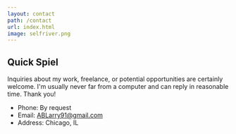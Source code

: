 ```yaml
---
layout: contact
path: /contact
url: index.html
image: selfriver.png
---
```


## Quick Spiel
Inquiries about my work, freelance, or potential opportunities are certainly welcome.  I'm usually never far from a computer and can reply in reasonable time.  Thank you!

* Phone: By request
* Email: ABLarry91@gmail.com
* Address: Chicago, IL

